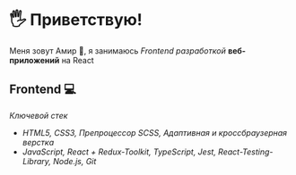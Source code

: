 # 🖐 Приветствую!

Меня зовут Амир 👦,  я занимаюсь *Frontend разработкой* **веб-приложений** на React

## Frontend 💻

*Ключевой стек*

 - *HTML5, CSS3, Препроцессор SCSS, Адаптивная и кроссбраузерная верстка*
 - *JavaScript, React + Redux-Toolkit, TypeScript, Jest, React-Testing-Library, Node.js, Git*
